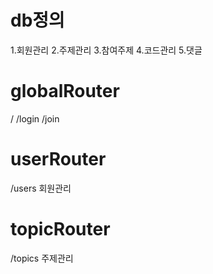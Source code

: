 # db정의

1.회원관리
2.주제관리
3.참여주제
4.코드관리
5.댓글


# globalRouter

/
/login
/join

# userRouter
/users
회원관리

# topicRouter
/topics
주제관리
